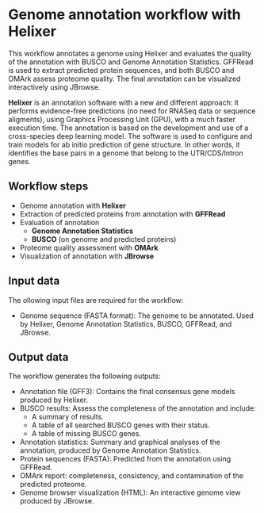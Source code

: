 # Genome annotation workflow with Helixer

This workflow annotates a genome using Helixer and evaluates the quality of the annotation with BUSCO and Genome Annotation Statistics. GFFRead is used to extract predicted protein sequences, and both BUSCO and OMArk assess proteome quality. The final annotation can be visualized interactively using JBrowse.


**Helixer** is an annotation software with a new and different approach: it performs evidence-free predictions (no need for RNASeq data or sequence aligments), using Graphics Processing Unit (GPU), with a much faster execution time. The annotation is based on the development and use of a cross-species deep learning model. The software is used to configure and train models for ab initio prediction of gene structure. In other words, it identifies the base pairs in a genome that belong to the UTR/CDS/Intron genes.

## Workflow steps
- Genome annotation with **Helixer**
- Extraction of predicted proteins from annotation with **GFFRead**
- Evaluation of annotation
    - **Genome Annotation Statistics**
    - **BUSCO** (on genome and predicted proteins)
- Proteome quality assessment with **OMArk**
- Visualization of annotation with **JBrowse**

## Input data
The ollowing input files are required for the workflow:
- Genome sequence (FASTA format): The genome to be annotated. Used by Helixer, Genome Annotation Statistics, BUSCO, GFFRead, and JBrowse.

## Output data
The workflow generates the following outputs:
- Annotation file (GFF3): Contains the final consensus gene models produced by Helixer.
- BUSCO results: Assess the completeness of the annotation and include:
    - A summary of results.
    - A table of all searched BUSCO genes with their status.
    - A table of missing BUSCO genes.
- Annotation statistics: Summary and graphical analyses of the annotation, produced by Genome Annotation Statistics.
- Protein sequences (FASTA): Predicted from the annotation using GFFRead.
- OMArk report: completeness, consistency, and contamination of the predicted proteome.
- Genome browser visualization (HTML): An interactive genome view produced by JBrowse.